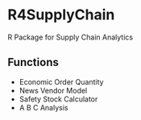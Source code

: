 # R4SupplyChain
R Package for  Supply Chain Analytics
## Functions
* Economic Order Quantity
* News Vendor Model
* Safety Stock Calculator
* A B C Analysis
